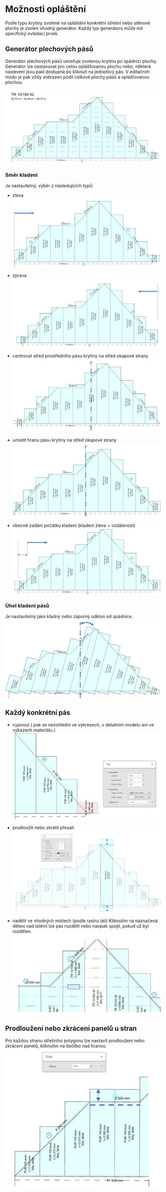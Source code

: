 # Možnosti opláštění

Podle typu krytiny zvolené na opláštění konkrétní střešní nebo stěnové plochy je zvolen vhodný generátor. Každý typ generátoru může mít specifický ovládací prvek.

## Generátor plechových pásů 

Generátor plechových pásů umisťuje zvolenou krytinu po spádnici plochy. Generátor lze nastavovat pro celou oplášťovanou plochu nebo, některá nastevení jsou pakl dostupná po kliknutí na jednotlivý pás. V editačním módu je pak vždy zobrazen podíl celkové plochy pásů a oplášťovanou plochou.

![Generator strip tiler](GeneratorStripTiler.png)

### Směr kladení

Je nastavitelný, výběr z následujících typů:

- zleva 
![Tilling from left](TillingFromLeft.png)

- zprava 
![Tilling from right](TillingFromRight.png)

- centrovat střed prostředního pásu krytiny na střed okapové strany
![Tilling center axis](TillingCenterAxis.png)

- umístit hranu pásu krytiny na střed okapové strany
![Tilling center edge](TillingCenterEdge.png)

- obecné zadání počátku kladení (kladení zleva + vzdálenost)
![General tilling head start](GeneralTillingHeadStart.png)

### Úhel kladení pásů

Je nastavitelný jako kladný nebo záporný odklon od spádnice.
![Tilling angle](TillingAngle.png)

## Každý konkrétní pás
- vypnout ( pak se nezohlední ve výkresech, v detailním modelu ani ve výkazech materiálu.)
![Individual panel switched off](IndividualPanelSwitchedOff.png)

- prodloužit nebo zkrátit přesah
![Individual panel extension options](IndividualPanelExtensionOptions.png)

- nadělit ve vhodných místech (podle rastru latí) Kliknutím na naznačená dělení nad latěmi lze pás rozdělit nebo naopak spojit, pokud už byl rozdělen.
![Individual panel splitting](IndividualPanelSplitting.png)

## Prodloužení nebo zkrácení panelů u stran

Pro každou stranu střešního polygonu lze nastavit prodloužení nebo zkrácení panelů, kliknutím na tlačítko nad hranou.
![Tilling edge offset](TillingEdgeOffset.png)
